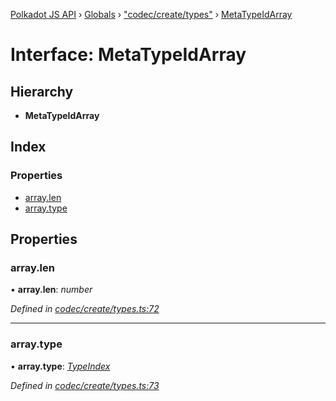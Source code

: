 [Polkadot JS API](../README.md) › [Globals](../globals.md) › ["codec/create/types"](../modules/_codec_create_types_.md) › [MetaTypeIdArray](_codec_create_types_.metatypeidarray.md)

# Interface: MetaTypeIdArray

## Hierarchy

* **MetaTypeIdArray**

## Index

### Properties

* [array.len](_codec_create_types_.metatypeidarray.md#array.len)
* [array.type](_codec_create_types_.metatypeidarray.md#array.type)

## Properties

###  array.len

• **array.len**: *number*

*Defined in [codec/create/types.ts:72](https://github.com/polkadot-js/api/blob/3196e66efb/packages/types/src/codec/create/types.ts#L72)*

___

###  array.type

• **array.type**: *[TypeIndex](../modules/_codec_create_types_.md#typeindex)*

*Defined in [codec/create/types.ts:73](https://github.com/polkadot-js/api/blob/3196e66efb/packages/types/src/codec/create/types.ts#L73)*
